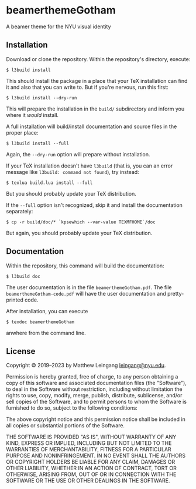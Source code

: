# beamerthemeGotham

A beamer theme for the NYU visual identity

## Installation

Download or clone the repository.  Within the repository's directory, execute:

    $ l3build install

This should install the package in a place that your TeX installation can find it
and also that you can write to.  But if you're nervous, run this first:

    $ l3build install --dry-run

This will prepare the installation in the `build/` subdirectory and inform you
where it *would* install.

A full installation will build/install documentation and source files in the
proper place:

    $ l3build install --full

Again, the `--dry-run` option will prepare without installation.

If your TeX installation doesn't have `l3build` (that is, you can an error
message like `l3build: command not found`), try instead:

    $ texlua build.lua install --full

But you should probably update your TeX distribution.

If the `--full` option isn't recognized, skip it and install the documentation
separately:

    $ cp -r build/doc/* `kpsewhich --var-value TEXMFHOME`/doc 

But again, you should probably update your TeX distribution. 

## Documentation

Within the repository, this command will build the documentation:

    $ l3build doc

The user documentation is in the file `beamerthemeGotham.pdf`.  The
file `beamerthemeGotham-code.pdf` will have the user documentation
and pretty-printed code.

After installation, you can execute 

    $ texdoc beamerthemeGotham

anwhere from the command line.

## License

Copyright © 2019–2023 by Matthew Leingang <leingang@nyu.edu>.

Permission is hereby granted, free of charge, to any person obtaining a copy of
this software and associated documentation files (the "Software"), to deal in
the Software without restriction, including without limitation the rights to
use, copy, modify, merge, publish, distribute, sublicense, and/or sell copies of
the Software, and to permit persons to whom the Software is furnished to do so,
subject to the following conditions:

The above copyright notice and this permission notice shall be included in all
copies or substantial portions of the Software.

THE SOFTWARE IS PROVIDED "AS IS", WITHOUT WARRANTY OF ANY KIND, EXPRESS OR
IMPLIED, INCLUDING BUT NOT LIMITED TO THE WARRANTIES OF MERCHANTABILITY, FITNESS
FOR A PARTICULAR PURPOSE AND NONINFRINGEMENT. IN NO EVENT SHALL THE AUTHORS OR
COPYRIGHT HOLDERS BE LIABLE FOR ANY CLAIM, DAMAGES OR OTHER LIABILITY, WHETHER
IN AN ACTION OF CONTRACT, TORT OR OTHERWISE, ARISING FROM, OUT OF OR IN
CONNECTION WITH THE SOFTWARE OR THE USE OR OTHER DEALINGS IN THE SOFTWARE.

